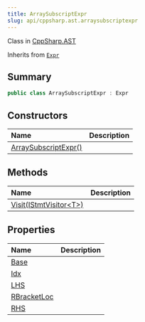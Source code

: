 ```yaml
---
title: ArraySubscriptExpr
slug: api/cppsharp.ast.arraysubscriptexpr
---
```

Class in [CppSharp.AST](/api/cppsharp/ast)

Inherits from [`Expr`](/api/cppsharp/ast/expr)

## Summary



```csharp
public class ArraySubscriptExpr : Expr
```

## Constructors

|Name|Description|
|:---|:---|
|[ArraySubscriptExpr\(\)](/api/cppsharp/ast/arraysubscriptexpr//ctor)||

## Methods

|Name|Description|
|:---|:---|
|[Visit\(IStmtVisitor\<T\>\)](/api/cppsharp/ast/arraysubscriptexpr/visit)||

## Properties

|Name|Description|
|:---|:---|
|[Base](/api/cppsharp/ast/arraysubscriptexpr/base)||
|[Idx](/api/cppsharp/ast/arraysubscriptexpr/idx)||
|[LHS](/api/cppsharp/ast/arraysubscriptexpr/lhs)||
|[RBracketLoc](/api/cppsharp/ast/arraysubscriptexpr/rbracketloc)||
|[RHS](/api/cppsharp/ast/arraysubscriptexpr/rhs)||

